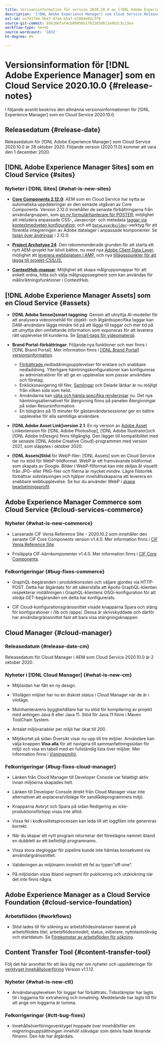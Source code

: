 ```yaml
---
title: Versionsinformation för version 2020.10.0 av [!DNL Adobe Experience Manager] som Cloud Service.
description: '[!DNL Adobe Experience Manager] som Cloud Service Release Notes för 2020.10.0.'
exl-id: ac741744-5b47-47a4-b5af-e1089e92c3f0
source-git-commit: 856266faf4cb99056b1763383d611e9b2c3c13ea
workflow-type: tm+mt
source-wordcount: '1032'
ht-degree: 0%

---
```


# Versionsinformation för [!DNL Adobe Experience Manager] som en Cloud Service 2020.10.0 {#release-notes}

I följande avsnitt beskrivs den allmänna versionsinformationen för [!DNL Experience Manager] som en Cloud Service 2020.10.0.

## Releasedatum {#release-date}

Releasedatum för [!DNL Adobe Experience Manager] som Cloud Service 2020.10.0 är 28 oktober 2020.
Följande version (2020.11.0) kommer att vara den 1 december 2020.

## [!DNL Adobe Experience Manager Sites] som en Cloud Service {#sites}

### Nyheter i [!DNL Sites] {#what-is-new-sites}

* **[Core Components 2.12.0](https://experienceleague.adobe.com/docs/experience-manager-core-components/using/introduction.html)**: AEM som en Cloud Service har nytta av automatiska uppdateringar av den senaste utgåvan av Core Components. Version 2.12.0 innehåller de senaste förbättringarna från användargruppen, som [en ny formulärhanterare för POSTER;](https://experienceleague.adobe.com/docs/experience-manager-core-components/using/components/forms/form-container.html#post-data) möjlighet att inkludera anpassade CSS-, Javascript- och metadata [taggar via kontextmedveten konfiguration;](https://experienceleague.adobe.com/docs/experience-manager-core-components/using/developing/including-clientlibs.html#context-aware-loading) och ett [`DataLayerBuilder`](https://experienceleague.adobe.com/docs/experience-manager-core-components/using/developing/data-layer/integrations.html#enabling-custom-components)-verktyg för att förenkla integreringen av Adobe datalager i anpassade komponenter. Se [listan över ändringar](https://github.com/adobe/aem-core-wcm-components/releases/tag/core.wcm.components.reactor-2.12.0) i 2.12.0.

* **[Project Archetype 24](https://experienceleague.adobe.com/docs/experience-manager-core-components/using/developing/archetype/overview.html)**: Den rekommenderade grunden för att starta ett nytt AEM-projekt har blivit bättre, nu med nya  [Adobe Client Data Layer](https://experienceleague.adobe.com/docs/experience-manager-core-components/using/developing/data-layer/overview.html), möjlighet att  [leverera webbplatsen i AMP,](https://experienceleague.adobe.com/docs/experience-manager-core-components/using/developing/amp.html) och nya  [tilläggspunkter för att lägga till projekt-CSS/JS.](https://experienceleague.adobe.com/docs/experience-manager-core-components/using/developing/including-clientlibs.html#context-aware-loading)

* **[ContextHub-mappar](/help/sites-cloud/authoring/personalization/contexthub-segmentation.md#organizing-segments)**: Möjlighet att skapa målgruppsmappar för att enkelt ordna, hitta och välja målgruppssegment som kan användas för målinriktningsfunktioner i ContextHub.

## [!DNL Adobe Experience Manager Assets] som en Cloud Service {#assets}

* **[!DNL Adobe Sensei]smart taggning**: Genom att utnyttja AI-modeller för att analysera videoinnehåll för objekt- och åtgärdsspecifika taggar kan DAM-användare lägga mindre tid på att lägga till taggar och mer tid på att utnyttja den omfattande information som exponeras för att leverera rätt upplevelse till kunderna. Se [Smart-tagg för videomaterial](/help/assets/smart-tags-video-assets.md).

* **Brand Portal-förbättringar**: Följande nya funktioner och mer finns i  [!DNL Brand Portal]. Mer information finns i [[!DNL Brand Portal] versionsinformation](https://experienceleague.adobe.com/docs/experience-manager-brand-portal/using/introduction/brand-portal-release-notes.html).

   * [Förbättrade ](https://experienceleague.adobe.com/docs/experience-manager-brand-portal/using/download/brand-portal-download-assets.html) nedladdningsupplevelser för enklare och snabbare nedladdning. Ytterligare hämtningskonfigurationer kan konfigureras av administratörer för att ge en upplevelse som passar användare och företag.
   * Enklicksnavigering till filer, [Samlingar](https://experienceleague.adobe.com/docs/experience-manager-brand-portal/using/share/brand-portal-share-collection.html) och Delade länkar är nu möjligt från vilken sida som helst.
   * Användarna kan [välja och hämta specifika renderingar](https://experienceleague.adobe.com/docs/experience-manager-brand-portal/using/download/brand-portal-download-assets.html#download-assets-from-asset-details-page) nu. Det nya hämtningsalternativet för återgivning finns på panelen Återgivningar på sidan Resursinformation.
   * En tidsgräns på 15 minuter för gästanvändarsessioner ger en bättre upplevelse för alla samtidiga användare.

* **[!DNL Adobe Asset Link]version 2.1**: En ny version av  [Adobe Asset ](https://helpx.adobe.com/enterprise/admin-guide.html/enterprise/using/manage-assets-using-adobe-asset-link.ug.html) Linkextension för  [!DNL Adobe Photoshop],  [!DNL Adobe Illustrator]och  [!DNL Adobe InDesign] finns tillgänglig. Den lägger till kompatibilitet med de senaste [!DNL Adobe Creative Cloud]-programmen med version 2021, som släpptes i oktober 2020.

* **[!DNL Assets]Stöd** för WebP-filer:  [!DNL Assets] som en Cloud Service har nu stöd för WebP-bildformat. WebP är ett framväxande bildformat som skapats av Google. Bilder i WebP-filformat kan inte skiljas åt visuellt från JPG- eller PNG-filer och filerna är mycket mindre. Lägre filstorlek förbättrar sidinläsningen och hjälper innehållsskaparna att leverera en snabbare webbupplevelse. Se hur du använder WebP i [skapa bearbetningsprofil](/help/assets/asset-microservices-configure-and-use.md#create-standard-profile).

## Adobe Experience Manager Commerce som Cloud Service {#cloud-services-commerce}

### Nyheter {#what-is-new-commerce}

* Lanserade CIF Venia Reference Site - 2020.10.2 som innehåller den senaste CIF Core Components version v1.4.0. Mer information finns i [CIF Venia Reference Site](https://github.com/adobe/aem-cif-guides-venia/releases/tag/venia-2020.10.2).

* Frisläppta CIF-kärnkomponenter v1.4.0. Mer information finns i [CIF Core Components](https://github.com/adobe/aem-core-cif-components/releases/tag/core-cif-components-reactor-1.4.0).

### Felkorrigeringar {#bug-fixes-commerce}

* GraphQL-begäranden i produktkonsolen och väljare gjordes via HTTP-POST. Detta har åtgärdats för att säkerställa att Apollo GraphQL-klienten respekterar inställningen i GraphQL-klientens OSGi-konfiguration för att stödja GET-begäranden om detta har konfigurerats.

* CIF Cloud-konfigurationsgränssnittet visade knapparna Spara och stäng för konfigurationer i /lib och /apps/. Dessa är skrivskyddade och därför har användargränssnittet fast att bara visa stängningsknappen.

## Cloud Manager {#cloud-manager}

### Releasedatum {#release-date-cm}

Releasedatum för Cloud Manager i AEM som Cloud Service 2020.10.0 är 2 oktober 2020.

### Nyheter i [!DNL Cloud Manager] {#what-is-new-cm}

* Miljösidan har fått en ny design.

* Vilolägen miljöer har nu en diskret status i Cloud Manager när de är i viloläge.

* Molnhanterarens byggbehållare har nu stöd för kompilering av projekt med antingen Java 8 eller Java 11. Stöd för Java 11 finns i Maven ToolChain System.

* Antalet miljövariabler per miljö har ökat till 200.

* Miljökortet på sidan Översikt visar nu upp till tre miljöer. Användare kan välja knappen **Visa alla** för att navigera till sammanfattningssidan för miljö och visa en tabell med en fullständig lista över miljöer.
Mer information finns i [Visningsmiljö](/help/implementing/cloud-manager/manage-environments.md#viewing-environment).

### Felkorrigeringar {#bug-fixes-cloud-manager}

* Länken från Cloud Manager till Developer Console var felaktigt aktiv innan miljöerna skapades helt.

* Länken till Developer Console direkt från Cloud Manager visar inte alternativet att avplacera/viloläge för sandlådeprogrammets miljö.

* Knapparna Avbryt och Spara på sidan Redigering av icke-produktionsförlopp visas inte alltid.

* Vissa fel i kodkvalitetsprocessen kan leda till att loggfilen inte genereras korrekt.

* När du skapar ett nytt program returnerar det föreslagna namnet ibland en dubblett av ett befintligt programnamn.

* Vissa stora stegloggar för pipeline kunde inte hämtas konsekvent via användargränssnittet.

* Valideringen av miljönamn innehöll ett fel av typen&quot;off-one&quot;.

* På miljösidan visas ibland segment för publicering och utskickning när det inte finns några.

## Adobe Experience Manager as a Cloud Service Foundation {#cloud-service-foundation}

### Arbetsflöden {#workflows}

* Stöd lades till för sökning av arbetsflödesinstanser baserat på arbetsflödets titel, arbetsflödesmodell, status, initierare, nyttolastsökväg och startdatum. Se [Förekomster av arbetsflöden för sökning](https://experienceleague.adobe.com/docs/experience-manager-cloud-service/sites/administering/workflows-administering.html).

## Content Transfer Tool {#content-transfer-tool}

Följ det här avsnittet för att lära dig mer om nyheter och uppdateringar för [verktyget Innehållsöverföring](https://experienceleague.adobe.com/docs/experience-manager-cloud-service/moving/cloud-migration/content-transfer-tool/overview-content-transfer-tool.html) Version v1.1.12.

### Nyheter {#what-is-new-ctt}

* Användarupplevelsen för loggar har förbättrats. Tidsstämplar har lagts till i loggarna för extrahering och inmatning. Meddelande har lagts till för att ange om loggarna är tomma.

### Felkorrigeringar {#ctt-bug-fixes}

* Innehållsöverföringsverktyget hoppade över innehållsfiler om migreringsuppsättningen innehöll sökvägar som delvis hade liknande filnamn. Den här har åtgärdats.
